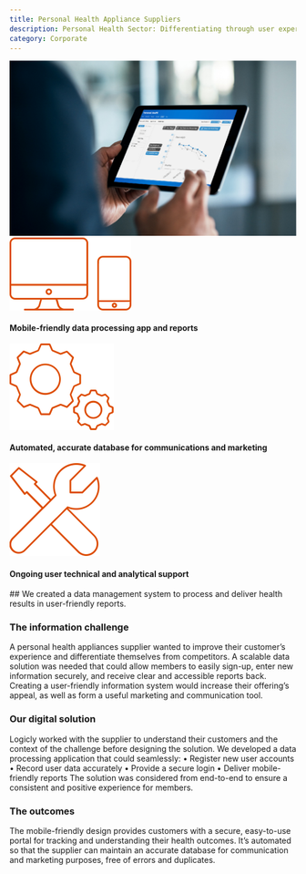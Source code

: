 ```yaml
---
title: Personal Health Appliance Suppliers
description: Personal Health Sector: Differentiating through user experience and compelling insights
category: Corporate
---
```

<div class="grid grid-cols-12">

<div class="col-span-12 project-images">
    <img src="/Projects/Images/15_Personal_Health_Appliance_Suppliers/Personal-Health-Appliance-Suppliers-data-on-ipad.jpg" />
</div>

<div class="col-span-3 icons-sidebar">
<div>

<img src="/Projects/Icons/15_Personal_Health_Appliance_Suppliers/Mobile_friendly_data_processing_app_and_reports.svg" />

#### Mobile-friendly data processing app and reports

</div>
<div>

<img src="/Projects/Icons/15_Personal_Health_Appliance_Suppliers/Automated_accurate_database_for_communications_marketing.svg" />

#### Automated, accurate database for communications and marketing

</div>
<div>

<img src="/Projects/Icons/15_Personal_Health_Appliance_Suppliers/Ongoing_user_technical_and_analytical_support.svg" />

#### Ongoing user technical and analytical support

</div>
</div>

<div class="col-span-9 project-text">
<div>
## We created a data management system to process and deliver health results in user-friendly reports.

### The information challenge
A personal health appliances supplier wanted to improve their customer’s experience and differentiate themselves from competitors.
A scalable data solution was needed that could allow members to easily sign-up, enter new information securely, and receive clear and accessible reports back.
Creating a user-friendly information system would increase their offering’s appeal, as well as form a useful marketing and communication tool.

### Our digital solution
Logicly worked with the supplier to understand their customers and the context of the challenge before designing the solution.
We developed a data processing application that could seamlessly:
• Register new user accounts
• Record user data accurately
• Provide a secure login
• Deliver mobile-friendly reports
The solution was considered from end-to-end to ensure a consistent and positive experience for members.

### The outcomes
The mobile-friendly design provides customers with a secure, easy-to-use portal for tracking and understanding their health outcomes.
It’s automated so that the supplier can maintain an accurate database for communication and marketing purposes, free of errors and duplicates.

</div>
</div>
</div>
